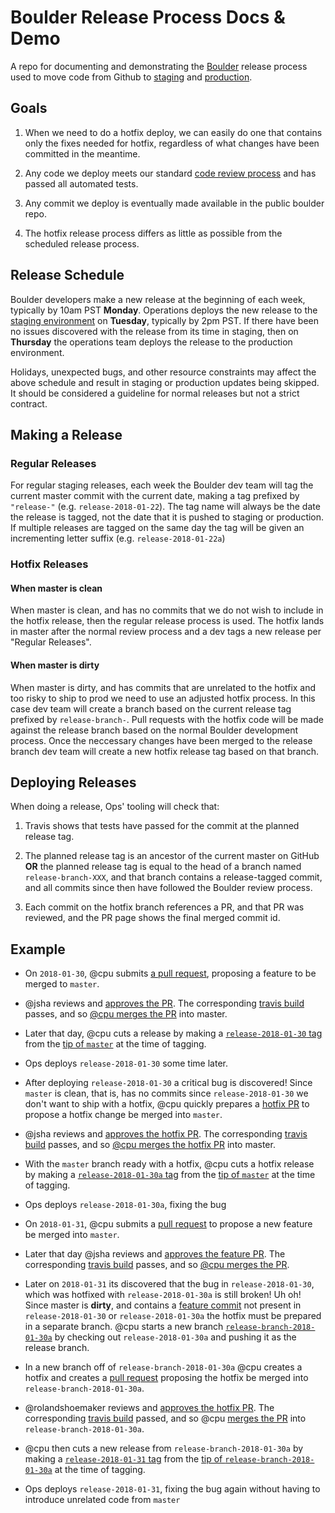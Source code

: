 # Boulder Release Process Docs & Demo

A repo for documenting and demonstrating the
[Boulder](https://github.com/letsencrypt/boulder) release process used to move
code from Github to [staging](https://letsencrypt.org/docs/staging-environment/)
and [production](https://acme-v01.api.letsencrypt.org/).

## Goals

1. When we need to do a hotfix deploy, we can easily do one that contains only
   the fixes needed for hotfix, regardless of what changes have been committed
   in the meantime.

1. Any code we deploy meets our standard [code review
   process](https://github.com/letsencrypt/boulder/blob/master/CONTRIBUTING.md#review-requirements)
   and has passed all automated tests.

3. Any commit we deploy is eventually made available in the public boulder repo.

4. The hotfix release process differs as little as possible from the scheduled
   release process.

## Release Schedule

Boulder developers make a new release at the beginning of each week, typically
by 10am PST **Monday**. Operations deploys the new release to the [staging
environment](https://letsencrypt.org/docs/staging-environment/) on **Tuesday**,
typically by 2pm PST. If there have been no issues discovered with the release
from its time in staging, then on **Thursday** the operations team deploys the
release to the production environment.

Holidays, unexpected bugs, and other resource constraints may affect the above
schedule and result in staging or production updates being skipped. It should be
considered a guideline for normal releases but not a strict contract.

## Making a Release

### Regular Releases

For regular staging releases, each week the Boulder dev team will tag the
current master commit with the current date, making a tag prefixed by
`"release-"` (e.g. `release-2018-01-22`). The tag name will always be the date
the release is tagged, not the date that it is pushed to staging or production.
If multiple releases are tagged on the same day the tag will be given an
incrementing letter suffix (e.g. `release-2018-01-22a`)

### Hotfix Releases

#### When master is clean

When master is clean, and has no commits that we do not wish to include in the
hotfix release, then the regular release process is used. The hotfix lands in
master after the normal review process and a dev tags a new release per "Regular
Releases".

#### When master is dirty

When master is dirty, and has commits that are unrelated to the hotfix and too
risky to ship to prod we need to use an adjusted hotfix process. In this case
dev team will create a branch based on the current release tag prefixed by
`release-branch-`. Pull requests with the hotfix code will be made against the
release branch based on the normal Boulder development process. Once the
neccessary changes have been merged to the release branch dev team will create
a new hotfix release tag based on that branch.

## Deploying Releases


When doing a release, Ops' tooling will check that:

1. Travis shows that tests have passed for the commit at the planned release tag.

1. The planned release tag is an ancestor of the current master on GitHub **OR**
   the planned release tag is equal to the head of a branch named
   `release-branch-XXX`, and that branch contains a release-tagged commit, and
   all commits since then have followed the Boulder review process.

1. Each commit on the hotfix branch references a PR, and that PR was reviewed,
   and the PR page shows the final merged commit id.

## Example

* On `2018-01-30`, @cpu submits [a pull request](https://github.com/letsencrypt/boulder-release-process/pull/1), proposing a feature to be merged to `master`.

* @jsha reviews and [approves the PR](https://github.com/letsencrypt/boulder-release-process/pull/1#pullrequestreview-92717219). The corresponding [travis build](https://travis-ci.com/letsencrypt/boulder-release-process/builds/64669844?utm_source=github_status&utm_medium=notification) passes, and so [@cpu merges the PR](https://github.com/letsencrypt/boulder-release-process/commit/500b4c3c010b7f8d97aca106aa76550b5cff72f0) into master.

* Later that day, @cpu cuts a release by making a [`release-2018-01-30` tag](https://github.com/letsencrypt/boulder-release-process/releases/tag/release-2018-01-30) from the [tip of `master`](https://github.com/letsencrypt/boulder-release-process/commit/500b4c3c010b7f8d97aca106aa76550b5cff72f0) at the time of tagging.

* Ops deploys `release-2018-01-30` some time later.

* After deploying `release-2018-01-30` a critical bug is discovered! Since `master` is clean, that is, has no commits since `release-2018-01-30` we don't want to ship with a hotfix, @cpu quickly prepares a [hotfix PR](https://github.com/letsencrypt/boulder-release-process/pull/2) to propose a hotfix change be merged into `master`.

* @jsha reviews and [approves the hotfix PR](https://github.com/letsencrypt/boulder-release-process/pull/2#pullrequestreview-92737652). The corresponding [travis build](https://travis-ci.com/letsencrypt/boulder-release-process/builds/64675859?utm_source=github_status&utm_medium=notification) passes, and so [@cpu merges the hotfix PR](https://github.com/letsencrypt/boulder-release-process/commit/4ed5f8181852237dd6cde45fbc63bd199f2d3ec9) into master.

* With the `master` branch ready with a hotfix, @cpu cuts a hotfix release by making a [`release-2018-01-30a` tag](https://github.com/letsencrypt/boulder-release-process/releases/tag/release-2018-01-30a) from the [tip of `master`](https://github.com/letsencrypt/boulder-release-process/commit/4ed5f8181852237dd6cde45fbc63bd199f2d3ec9) at the time of tagging.

* Ops deploys `release-2018-01-30a`, fixing the bug

* On `2018-01-31`, @cpu submits a [pull request](https://github.com/letsencrypt/boulder-release-process/pull/3) to propose a new feature be merged into `master`. 

* Later that day @jsha reviews and [approves the feature PR](https://github.com/letsencrypt/boulder-release-process/pull/3#pullrequestreview-93045304). The corresponding [travis build](https://travis-ci.com/letsencrypt/boulder-release-process/builds/64744142?utm_source=github_status&utm_medium=notification) passes, and so [@cpu merges the PR](https://github.com/letsencrypt/boulder-release-process/commit/e926651516f4c275740b68987481475495b55b65).


* Later on `2018-01-31` its discovered that the bug in `release-2018-01-30`, which was hotfixed with `release-2018-01-30a` is still broken! Uh oh! Since master is **dirty**, and contains a [feature commit](https://github.com/letsencrypt/boulder-release-process/commit/e926651516f4c275740b68987481475495b55b65) not present in `release-2018-01-30` or `release-2018-01-30a` the hotfix must be prepared in a separate branch. @cpu starts a new branch [`release-branch-2018-01-30a`](https://github.com/letsencrypt/boulder-release-process/tree/release-branch-2018-01-30a) by checking out `release-2018-01-30a` and pushing it as the release branch.

* In a new branch off of `release-branch-2018-01-30a` @cpu creates a hotfix and creates a [pull request](https://github.com/letsencrypt/boulder-release-process/pull/5) proposing the hotfix be merged into `release-branch-2018-01-30a`.

* @rolandshoemaker reviews and [approves the hotfix PR](https://github.com/letsencrypt/boulder-release-process/pull/5#pullrequestreview-93077656). The corresponding [travis build](https://travis-ci.com/letsencrypt/boulder-release-process/builds/64779641?utm_source=github_status&utm_medium=notification) passed, and so @cpu [merges the PR](https://github.com/letsencrypt/boulder-release-process/commit/9242e5ce9e96b5d0fdbc5140c9a6f9dd983e0273) into `release-branch-2018-01-30a`.

* @cpu then cuts a new release from `release-branch-2018-01-30a` by making a [`release-2018-01-31` tag](https://github.com/letsencrypt/boulder-release-process/releases/tag/release-2018-01-31) from the [tip of `release-branch-2018-01-30a`](https://github.com/letsencrypt/boulder-release-process/commit/4ed5f8181852237dd6cde45fbc63bd199f2d3ec9) at the time of tagging.

* Ops deploys `release-2018-01-31`, fixing the bug again without having to introduce unrelated code from `master`
